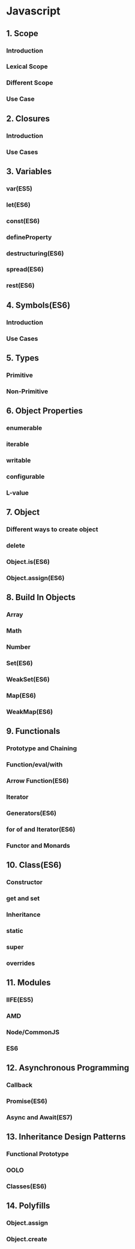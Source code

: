 # Javascript 


## 1. Scope

### Introduction
### Lexical Scope
### Different Scope
### Use Case


## 2. Closures

### Introduction
### Use Cases


## 3. Variables

### var(ES5)
### let(ES6)
### const(ES6)
### defineProperty
### destructuring(ES6)
### spread(ES6)
### rest(ES6)

## 4. Symbols(ES6)

### Introduction
### Use Cases


## 5. Types

### Primitive
### Non-Primitive


## 6. Object Properties

### enumerable
### iterable
### writable
### configurable
### L-value


## 7. Object

### Different ways to create object
### delete
### Object.is(ES6)
### Object.assign(ES6)


## 8. Build In Objects

### Array
### Math
### Number
### Set(ES6)
### WeakSet(ES6)
### Map(ES6)
### WeakMap(ES6)

	
## 9. Functionals

### Prototype and Chaining
### Function/eval/with
### Arrow Function(ES6)
### Iterator
### Generators(ES6)
### for of and Iterator(ES6)
### Functor and Monards


## 10. Class(ES6)

### Constructor
### get and set
### Inheritance
### static
### super
### overrides


## 11. Modules

### IIFE(ES5)
### AMD
### Node/CommonJS
### ES6


## 12. Asynchronous Programming

### Callback
### Promise(ES6)
### Async and Await(ES7)


## 13. Inheritance Design Patterns

### Functional Prototype
### OOLO
### Classes(ES6)


## 14. Polyfills

### Object.assign
### Object.create